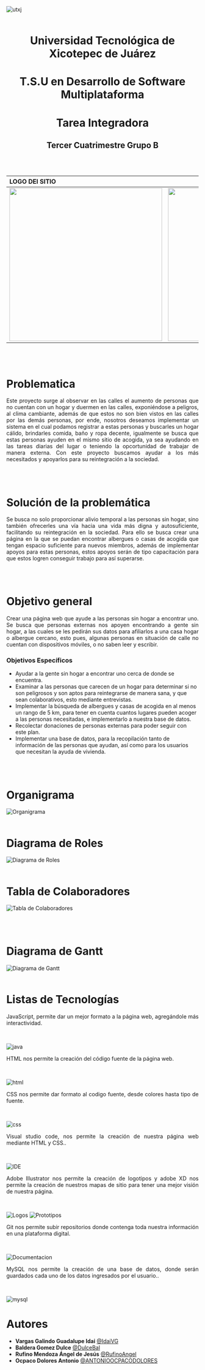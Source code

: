![utxj](/FrontEnd/Assets/LOGOS_UT.png) 
<br>
<br>



<h1 align="center"> Universidad Tecnológica de Xicotepec de Juárez </h1>
<h1 align="center"> T.S.U en Desarrollo de Software Multiplataforma</h1>
<h1 align="center"> Tarea Integradora </h1>
<h2 align="center"> Tercer Cuatrimestre Grupo B </h2>
<br>
<br>

<div align="center">
  
| LOGO DEl SITIO  | LOGO DE LA EMPRESA | 
|:------------- |:---------------:| 
<img src="/FrontEnd/Assets/Logo_Hope.jpg" width="400" height="400">|<img src="/FrontEnd/Assets/Hope_empresa.png" width="400" height="400">|
  
</div>




<br>
<br>

# **Problematica**
<p align = "justify">
Este proyecto surge al observar en las calles el aumento de personas que no cuentan con un hogar y duermen en las calles, exponiéndose a peligros, al clima cambiante, además de que estos no son bien vistos en las calles por las demás personas, por ende, nosotros deseamos implementar un sistema en el cual podamos registrar a estas personas y buscarles un hogar cálido, brindarles comida, baño y ropa decente, igualmente se busca que estas personas ayuden en el mismo sitio de acogida, ya sea ayudando en las tareas diarias del lugar o teniendo la opcortunidad de trabajar de manera externa. Con este proyecto buscamos ayudar a los más necesitados y apoyarlos para su reintegración a la sociedad.</p>
<br>
<br>

# **Solución de la problemática**
<p align ="justify">
Se busca no solo proporcionar alivio temporal a las personas sin hogar, sino también ofrecerles una vía hacia una vida más digna y autosuficiente, facilitando su reintegración en la sociedad. Para ello se busca crear una página en la que se puedan encontrar albergues o casas de acogida que tengan espacio suficiente para nuevos miembros, además de implementar apoyos para estas personas, estos apoyos serán de tipo capacitación para que estos logren conseguir trabajo para así superarse.</p>

<br>
<br>

# **Objetivo general**
<p align = "justify">
Crear una página web que ayude a las personas sin hogar a encontrar uno. Se busca que personas externas nos apoyen encontrando a gente sin hogar, a las cuales se les pedirán sus datos para afiliarlos a una casa hogar o albergue cercano, esto pues, algunas personas en situación de calle no cuentan con dispositivos móviles, o no saben leer y escribir.</p>

### **Objetivos Específicos**
- Ayudar a la gente sin hogar a encontrar uno cerca de donde se encuentra.
- Examinar a las personas que carecen de un hogar para determinar si no son peligrosos y son aptos para reintegrarse de manera sana, y que sean colaborativos, esto mediante entrevistas.
- Implementar la búsqueda de albergues y casas de acogida en al menos un rango de 5 km, para tener en cuenta cuantos lugares pueden acoger a las personas necesitadas, e implementarlo a nuestra base de datos.
- Recolectar donaciones de personas externas para poder seguir con este plan.
- Implementar una base de datos, para la recopilación tanto de información de las personas que ayudan, así como para los usuarios que necesitan la ayuda de vivienda.

<br>
<br>

# **Organigrama**
![Organigrama](/FrontEnd/Assets/Organigrama.png) 
<br>
<br>

# **Diagrama de Roles**
![Diagrama de Roles](/FrontEnd/Assets/Diagrama%20de%20Roles.png)
<br>
<br>

# **Tabla de Colaboradores**
![Tabla de Colaboradores](/FrontEnd/Assets/Tabla%20de%20colaboradores.png)

<br>
<br>

# **Diagrama de Gantt**
![Diagrama de Gantt](/FrontEnd/Assets/Diagrama_de_Gantt.png)
<br>
<br>

# **Listas de Tecnologías**
<p align = "justify">JavaScript, permite dar un mejor formato a la página web, agregándole más interactividad.</p><br>

![java](/FrontEnd/Assets/JavaScript.svg)

<p align = "justify">HTML nos permite la creación del código fuente de la página web.</p><br>

![html](/FrontEnd/Assets/HTML5.svg) 

<p align = "justify">CSS nos permite dar formato al codigo fuente, desde colores hasta tipo de fuente.</p><br>

![css](/FrontEnd/Assets/CSS3-1572B6.svg)

<p align = "justify">Visual studio code, nos permite la creación de nuestra página web mediante HTML y CSS..</p><br>

![IDE](/FrontEnd/Assets/Visual_Studio_Code-0078D4.svg)

<p align = "justify">Adobe Illustrator nos permite la creación de logotipos y adobe XD nos permite la creación de nuestros mapas de sitio para tener una mejor visión de nuestra página.</p><br>

![Logos](/FrontEnd/Assets/Adobe_Illustrator-FF9A00.svg) ![Prototipos](/FrontEnd/Assets/Adobe%20_XD-470137.svg)

<p align = "justify">Git nos permite subir repositorios donde contenga toda nuestra información en una plataforma digital.</p><br>

![Documentacion](/FrontEnd/Assets/GIT-E44C30.svg)

<p align = "justify">MySQL nos permite la creación de una base de datos, donde serán guardados cada uno de los datos ingresados por el usuario..</p><br>

![mysql](/FrontEnd/Assets/MySQL-005C84.svg)


# **Autores**
- **Vargas Galindo Guadalupe Idai** [@IdaiVG](https://github.com/IdaiVG)
- **Baldera Gomez Dulce** [@DulceBal](https://github.com/DulceBal)
- **Rufino Mendoza Ángel de Jesús** [@RufinoAngel](https://github.com/RufinoAngel)
- **Ocpaco Dolores Antonio** [@ANTONIOOCPACODOLORES](https://github.com/ANTONIOOCPACODOLORES)
